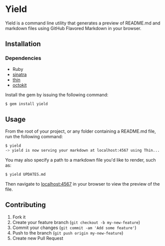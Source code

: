 # Yield

Yield is a command line utility that generates a preview of README.md and markdown files using GitHub Flavored Markdown in your browser.

## Installation

### Dependencies

* Ruby
* [sinatra](http://sinatrarb.com)
* [thin](http://code.macournoyer.com/thin/)
* [octokit](http://octokit.github.io)

Install the gem by issuing the following command:

```bash
$ gem install yield
```

## Usage

From the root of your project, or any folder containing a README.md file, run the following command:

```bash
$ yield
-> yield is now serving your markdown at localhost:4567 using Thin...
```

You may also specify a path to a markdown file you'd like to render, such as:

```bash
$ yield UPDATES.md
```

Then navigate to [localhost:4567](http://localhost:4567) in your browser to view the preview of the file.

## Contributing

1. Fork it
2. Create your feature branch (`git checkout -b my-new-feature`)
3. Commit your changes (`git commit -am 'Add some feature'`)
4. Push to the branch (`git push origin my-new-feature`)
5. Create new Pull Request
